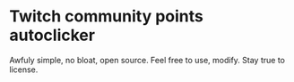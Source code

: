 # Twitch community points autoclicker
Awfuly simple, no bloat, open source.
Feel free to use, modify. Stay true to license.